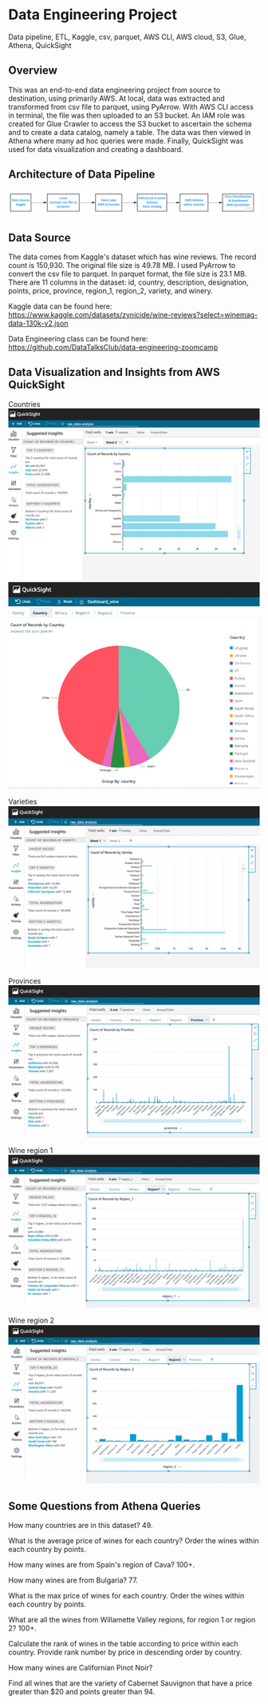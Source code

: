 # Data Engineering Project
Data pipeline, ETL, Kaggle, csv, parquet, AWS CLI, AWS cloud, S3, Glue, Athena, QuickSight


## Overview
This was an end-to-end data engineering project from source to destination, using primarily AWS.  At local, data was extracted and transformed from csv file to parquet, using PyArrow. With AWS CLI access in terminal, the file was then uploaded to an S3 bucket. An IAM role was created for Glue Crawler to access the S3 bucket to ascertain the schema and to create a data catalog, namely a table. The data was then viewed in Athena where many ad hoc queries were made.  Finally, QuickSight was used for data visualization and creating a dashboard.


## Architecture of Data Pipeline

![Alt text](/images/data_pipeline_image.jpeg "Data pipeline visualization")

## Data Source
The data comes from Kaggle's dataset which has wine reviews. The record count is 150,930. 
The original file size is 49.78 MB.  I used PyArrow to convert the csv file to parquet. In parquet format, the file size is 23.1 MB.
There are 11 columns in the dataset: id, country, description, designation, points, price, province, region_1, region_2, variety, and winery.

Kaggle data can be found here: https://www.kaggle.com/datasets/zynicide/wine-reviews?select=winemag-data-130k-v2.json

Data Engineering class can be found here:  https://github.com/DataTalksClub/data-engineering-zoomcamp


## Data Visualization and Insights from AWS QuickSight

Countries
![Alt text](/images/quicksight_country_bar.jpeg "Count of Records by Country") ![Alt text](images/quicksight_country_pie.jpeg "Country")

Varieties
![Alt text](/images/quicksight_variety.jpeg "Variety") 

Provinces
![Alt text](/images/quicksight_province.jpeg "Province")

Wine region 1
![Alt text](/images/quicksight_region1.jpeg "Region 1") 

Wine region 2
![Alt text](/images/quicksight_region2.jpeg "Region 2")

## Some Questions from Athena Queries

How many countries are in this dataset? 49.

What is the average price of wines for each country? Order the wines within each country by points.

How many wines are from Spain's region of Cava? 100+.

How many wines are from Bulgaria?  77.

What is the max price of wines for each country. Order the wines within each country by points.

What are all the wines from Willamette Valley regions, for region 1 or region 2? 100+.

Calculate the rank of wines in the table according to price within each country.  Provide rank number
by price in descending order by country.

How many wines are Californian Pinot Noir?

Find all wines that are the variety of Cabernet Sauvignon that have a price greater than $20 and points greater than 94.




